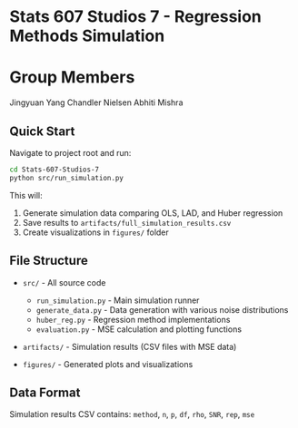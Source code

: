 # Stats 607 Studios 7 - Regression Methods Simulation

# Group Members
Jingyuan Yang 
Chandler Nielsen
Abhiti Mishra

## Quick Start

Navigate to project root and run:
```bash
cd Stats-607-Studios-7
python src/run_simulation.py
```

This will:
1. Generate simulation data comparing OLS, LAD, and Huber regression
2. Save results to `artifacts/full_simulation_results.csv`
3. Create visualizations in `figures/` folder

## File Structure

- `src/` - All source code
  - `run_simulation.py` - Main simulation runner
  - `generate_data.py` - Data generation with various noise distributions
  - `huber_reg.py` - Regression method implementations
  - `evaluation.py` - MSE calculation and plotting functions

- `artifacts/` - Simulation results (CSV files with MSE data)
- `figures/` - Generated plots and visualizations

## Data Format

Simulation results CSV contains: `method`, `n`, `p`, `df`, `rho`, `SNR`, `rep`, `mse`
